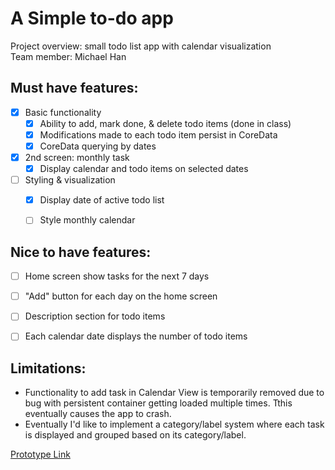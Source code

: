 # A Simple to-do app

Project overview: small todo list app with calendar visualization  
Team member: Michael Han


## Must have features:
- [x] Basic functionality
  - [x] Ability to add, mark done, & delete todo items  (done in class)
  - [x] Modifications made to each todo item persist in CoreData 
  - [x] CoreData querying by dates 
- [X] 2nd screen: monthly task 
  - [X] Display calendar and todo items on selected dates 
- [ ] Styling & visualization
  - [X] Display date of active todo list
  - [ ] Style monthly calendar


## Nice to have features:
- [ ] Home screen show tasks for the next 7 days
- [ ] "Add" button for each day on the home screen
- [ ] Description section for todo items
- [ ] Each calendar date displays the number of todo items


## Limitations:
- Functionality to add task in Calendar View is temporarily removed due to bug with persistent container getting loaded multiple times. Tthis eventually causes the app to crash.
- Eventually I'd like to implement a category/label system where each task is displayed and grouped based on its category/label.

<a href="https://www.figma.com/proto/zpI5fcOadWoQ7kwHPzlLgb/Untitled?page-id=0%3A1&node-id=2%3A2&viewport=241%2C48%2C1.02&scaling=scale-down&starting-point-node-id=2%3A2">Prototype Link</a>
